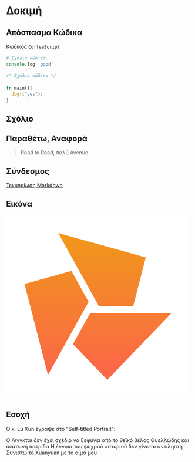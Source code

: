 [Markdown 全局注释]:#

# Δοκιμή

## Απόσπασμα Κώδικα

Κωδικός `CoffeeScript`

```coffee
# Σχόλια κώδικα
console.log 'good'


```

```rust
/* Σχόλια κώδικα */

fn main(){
  dbg!("yes");
}
```

## Σχόλιο

<!-- HTML 注释 --> 

<!-- 多行注释 --> 

## Παραθέτω, Αναφορά

> Road to Road, πολύ Avenue

## Σύνδεσμος

[Τεκμηρίωση Markdown](https://github.com/xxai-art/xxai-art-md)

## Εικόνα

![xxAI.Art Brand Identity](https://raw.githubusercontent.com/xxai-art/web/main/file/svg/logo.svg)

## Εσοχή

Ο κ. Lu Xun έγραψε στο "Self-titled Portrait":

  Ο Λινγκτάι δεν έχει σχέδιο να ξεφύγει από το θεϊκό βέλος
  Θυελλώδης και σκοτεινή πατρίδα
  Η έννοια του ψυχρού αστεριού δεν γίνεται αντιληπτή
  Συνιστώ το Xuanyuan με το αίμα μου



